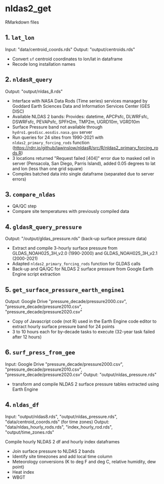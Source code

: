 # nldas2_get

RMarkdown files

## 1. `lat_lon`
Input: "data/centroid_coords.rds"
Output: "output/centroids.rds"

- Convert `sf` centroid coordinates to lon/lat in dataframe
- Recode long installation names

## 2. `nldasR_query`
Output: "output/nldas_8.rds"

- Interface with NASA Data Rods (Time series) services managed by Goddard Earth Sciences Data and Information Services Center (GES DISC)
- Available NLDAS 2 bands: Provides: datetime, APCPsfc, DLWRFsfc, DSWRFsfc, PEVAPsfc, SPFH2m, TMP2m, UGRD10m, VGRD10m
- Surface Pressure band not available through `hydro1.gesdisc.eosdis.nasa.gov` server
- Run queries for 24 sites from 1990-2021 with `nldas2_primary_forcing_rods` function (https://rdrr.io/github/lawinslow/nldasR/src/R/nldas2_primary_forcing_rods.R)
- 3 locations returned "Request failed [404]" error due to masked cell in server (Pensacola, San Diego, Parris Island), added 0.05 degrees to lat and lon (less than one grid square)
- Compiles batched data into single dataframe (separated due to server errors)

## 3. `compare_nldas`
- QA/QC step
- Compare site temperatures with previously compiled data

## 4. `gldasR_query_pressure`
Output: "/output/gldas_pressure.rds" (back-up surface pressure data)

- Extract and compile 3-hourly surface pressure from GLDAS_NOAH025_3H_v2.0 (1990-2000) and GLDAS_NOAH025_3H_v2.1 (2000-2021)
- Adapted `nldas2_primary_forcing_rods` function for GLDAS calls
- Back-up and QA/QC for NLDAS 2 surface pressure from Google Earth Engine script extraction

## 5. `get_surface_pressure_earth_engine1`
Output: Google Drive "pressure_decade/pressure2000.csv", "pressure_decade/pressure2010.csv", "pressure_decade/pressure2020.csv"

- Copy of Javascript code (not R) used in the Earth Engine code editor to extract hourly surface pressure band for 24 points
- 3 to 10 hours each for by-decade tasks to execute (32-year task failed after 12 hours)

## 6. `surf_press_from_gee`
Input: Google Drive "pressure_decade/pressure2000.csv", "pressure_decade/pressure2010.csv", "pressure_decade/pressure2020.csv"
Output: "output/nldas_pressure.rds"

- transform and compile NLDAS 2 surface pressure tables extracted using Earth Engine

## 4. `nldas_df`
Input: "output/nldas8.rds", "output/nldas_pressure.rds", "data/centroid_coords.rds" (for time zones)
Output: "data/nldas_hourly_rods.rds", "index_hourly_rod.rds", "output/time_zones.rds"

Compile hourly NLDAS 2 df and hourly index dataframes

- Join surface pressure to NLDAS 2 bands
- Identify site timezones and add local time column
- Meteorology conversions (K to deg F and deg C, relative humidity, dew point)
- Heat index
- WBGT



